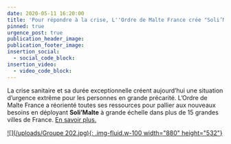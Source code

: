 ```yaml
---
date: 2020-05-11 16:20:00
title: 'Pour répondre à la crise, L''Ordre de Malte France crée "Soli’Malte"'
pinned: true
urgence_post: true
publication_header_image:
publication_footer_image:
insertion_social:
  - social_code_block:
insertion_video:
  - video_code_block:
---
```


La crise sanitaire et sa durée exceptionnelle créent aujourd’hui une situation d’urgence extr&ecirc;me pour les personnes en grande précarité. L’Ordre de Malte France a réorienté toutes ses ressources pour pallier aux nouveaux besoins en déployant **Soli’Malte** &agrave; grande échelle dans plus de 15 grandes villes de France. [En savoir plus.](/solimalte/)

[![](/uploads/Groupe 202.jpg){: .img-fluid.w-100 width="880" height="532"}](/solimalte/)
